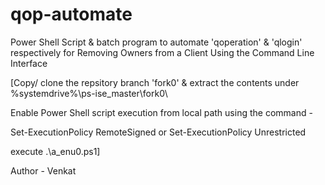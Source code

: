 # qop-automate

Power Shell Script &amp; batch program to automate 'qoperation' &amp; 'qlogin' respectively for Removing Owners from a Client Using the Command Line Interface

[Copy/ clone the repsitory branch 'fork0' & extract the contents under %systemdrive%\ps-ise_master\fork0\

Enable Power Shell script execution from local path using the command -

 Set-ExecutionPolicy RemoteSigned 
 or 
 Set-ExecutionPolicy Unrestricted

execute .\a_enu0.ps1]

Author - Venkat
